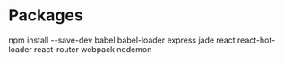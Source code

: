 # Packages
npm install --save-dev babel babel-loader express jade react react-hot-loader react-router webpack nodemon
